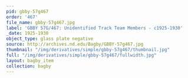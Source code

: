 ```yaml
---
pid: gbby-57g467
order: '467'
file_name: gbby-57g467.jpg
label: 'GBBY 57G/467: Unidentified Track Team Members - c1925-1930'
_date: 1925-1930
object_type: glass plate negative
source: http://archives.nd.edu/Bagby/GBBY-57g467.jpg
thumbnail: "/img/derivatives/simple/gbby-57g467/thumbnail.jpg"
full: "/img/derivatives/simple/gbby-57g467/fullwidth.jpg"
layout: bagby_item
collection: bagby
---
```

